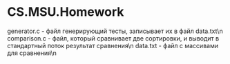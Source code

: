 # CS.MSU.Homework
generator.c - файл генерирующий тесты, записывает их в файл data.txt\n
comparison.c - файл, который сравнивает две сортировки, и выводит в стандартный поток результат сравнения\n
data.txt - файл с массивами для сравнения\n
